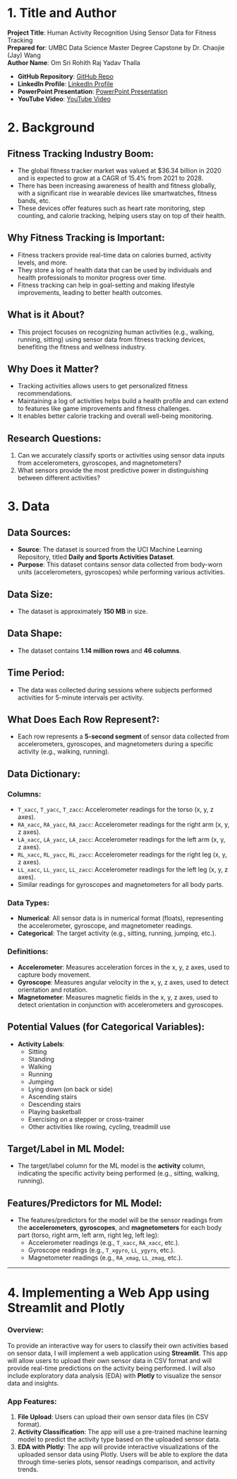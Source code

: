 # 1. Title and Author
**Project Title**: Human Activity Recognition Using Sensor Data for Fitness Tracking  
**Prepared for**: UMBC Data Science Master Degree Capstone by Dr. Chaojie (Jay) Wang  
**Author Name**: Om Sri Rohith Raj Yadav Thalla  

- **GitHub Repository**: [GitHub Repo](https://github.com/rohith-thalla/UMBC-DATA606-Capstone)  
- **LinkedIn Profile**: [LinkedIn Profile](https://www.linkedin.com/in/rohithrajthalla/)  
- **PowerPoint Presentation**: [PowerPoint Presentation](#)  
- **YouTube Video**: [YouTube Video](#)  



# 2. Background

## Fitness Tracking Industry Boom:
- The global fitness tracker market was valued at $36.34 billion in 2020 and is expected to grow at a CAGR of 15.4% from 2021 to 2028.
- There has been increasing awareness of health and fitness globally, with a significant rise in wearable devices like smartwatches, fitness bands, etc.
- These devices offer features such as heart rate monitoring, step counting, and calorie tracking, helping users stay on top of their health.

## Why Fitness Tracking is Important:
- Fitness trackers provide real-time data on calories burned, activity levels, and more.
- They store a log of health data that can be used by individuals and health professionals to monitor progress over time.
- Fitness tracking can help in goal-setting and making lifestyle improvements, leading to better health outcomes.

## What is it About?
- This project focuses on recognizing human activities (e.g., walking, running, sitting) using sensor data from fitness tracking devices, benefiting the fitness and wellness industry.

## Why Does it Matter?
- Tracking activities allows users to get personalized fitness recommendations.
- Maintaining a log of activities helps build a health profile and can extend to features like game improvements and fitness challenges.
- It enables better calorie tracking and overall well-being monitoring.

## Research Questions:
1. Can we accurately classify sports or activities using sensor data inputs from accelerometers, gyroscopes, and magnetometers?
2. What sensors provide the most predictive power in distinguishing between different activities?



# 3. Data

## Data Sources:
- **Source**: The dataset is sourced from the UCI Machine Learning Repository, titled **Daily and Sports Activities Dataset**.
- **Purpose**: This dataset contains sensor data collected from body-worn units (accelerometers, gyroscopes) while performing various activities.

## Data Size:
- The dataset is approximately **150 MB** in size.

## Data Shape:
- The dataset contains **1.14 million rows** and **46 columns**.

## Time Period:
- The data was collected during sessions where subjects performed activities for 5-minute intervals per activity.

## What Does Each Row Represent?:
- Each row represents a **5-second segment** of sensor data collected from accelerometers, gyroscopes, and magnetometers during a specific activity (e.g., walking, running).

## Data Dictionary:
### Columns:
- `T_xacc`, `T_yacc`, `T_zacc`: Accelerometer readings for the torso (x, y, z axes).
- `RA_xacc`, `RA_yacc`, `RA_zacc`: Accelerometer readings for the right arm (x, y, z axes).
- `LA_xacc`, `LA_yacc`, `LA_zacc`: Accelerometer readings for the left arm (x, y, z axes).
- `RL_xacc`, `RL_yacc`, `RL_zacc`: Accelerometer readings for the right leg (x, y, z axes).
- `LL_xacc`, `LL_yacc`, `LL_zacc`: Accelerometer readings for the left leg (x, y, z axes).
- Similar readings for gyroscopes and magnetometers for all body parts.

### Data Types:
- **Numerical**: All sensor data is in numerical format (floats), representing the accelerometer, gyroscope, and magnetometer readings.
- **Categorical**: The target activity (e.g., sitting, running, jumping, etc.).

### Definitions:
- **Accelerometer**: Measures acceleration forces in the x, y, z axes, used to capture body movement.
- **Gyroscope**: Measures angular velocity in the x, y, z axes, used to detect orientation and rotation.
- **Magnetometer**: Measures magnetic fields in the x, y, z axes, used to detect orientation in conjunction with accelerometers and gyroscopes.

## Potential Values (for Categorical Variables):
- **Activity Labels**:
  - Sitting
  - Standing
  - Walking
  - Running
  - Jumping
  - Lying down (on back or side)
  - Ascending stairs
  - Descending stairs
  - Playing basketball
  - Exercising on a stepper or cross-trainer
  - Other activities like rowing, cycling, treadmill use

## Target/Label in ML Model:
- The target/label column for the ML model is the **activity** column, indicating the specific activity being performed (e.g., sitting, walking, running).

## Features/Predictors for ML Model:
- The features/predictors for the model will be the sensor readings from the **accelerometers**, **gyroscopes**, and **magnetometers** for each body part (torso, right arm, left arm, right leg, left leg):
  - Accelerometer readings (e.g., `T_xacc`, `RA_xacc`, etc.).
  - Gyroscope readings (e.g., `T_xgyro`, `LL_ygyro`, etc.).
  - Magnetometer readings (e.g., `RA_xmag`, `LL_zmag`, etc.).
  
---

# 4. Implementing a Web App using Streamlit and Plotly

### Overview:
To provide an interactive way for users to classify their own activities based on sensor data, I will implement a web application using **Streamlit**. This app will allow users to upload their own sensor data in CSV format and will provide real-time predictions on the activity being performed. I will also include exploratory data analysis (EDA) with **Plotly** to visualize the sensor data and insights.

### App Features:
1. **File Upload**: Users can upload their own sensor data files (in CSV format).
2. **Activity Classification**: The app will use a pre-trained machine learning model to predict the activity type based on the uploaded sensor data.
3. **EDA with Plotly**: The app will provide interactive visualizations of the uploaded sensor data using Plotly. Users will be able to explore the data through time-series plots, sensor readings comparison, and activity trends.



